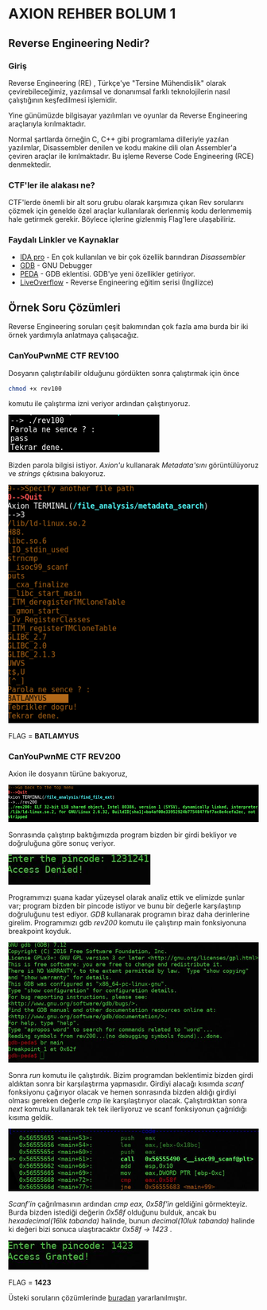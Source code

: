 # AXION REHBER BOLUM 1

## Reverse Engineering Nedir?

### Giriş

Reverse Engineering (RE) , Türkçe'ye "Tersine Mühendislik" olarak çevirebileceğimiz,
yazılımsal ve donanımsal farklı teknolojilerin nasıl çalıştığının keşfedilmesi işlemidir.

Yine günümüzde bilgisayar yazılımları ve oyunlar da Reverse Engineering
araçlarıyla kırılmaktadır.

Normal şartlarda örneğin C, C++ gibi programlama dilleriyle yazılan yazılımlar,
Disassembler denilen ve kodu makine dili olan Assembler'a çeviren araçlar ile kırılmaktadır.
Bu işleme Reverse Code Engineering (RCE) denmektedir.

### CTF'ler ile alakası ne?

CTF'lerde önemli bir alt soru grubu olarak karşımıza çıkan Rev sorularını çözmek
için genelde özel araçlar kullanılarak derlenmiş kodu
derlenmemiş hale getirmek gerekir. Böylece içlerine gizlenmiş Flag'lere
ulaşabiliriz.

### Faydalı Linkler ve Kaynaklar

* [IDA pro](https://www.hex-rays.com/products/ida/) - En çok kullanılan ve bir çok özellik barındıran *Disassembler*
* [GDB](https://www.gnu.org/software/gdb/) - GNU Debugger
* [PEDA](https://github.com/longld/peda) - GDB eklentisi. GDB'ye yeni özellikler getiriyor.
* [LiveOverflow](http://liveoverflow.com/binary_hacking/reverse_engineering.html) - Reverse Engineering eğitim serisi (İngilizce)

## Örnek Soru Çözümleri

Reverse Engineering soruları çeşit bakımından çok fazla ama burda bir iki örnek
yardımıyla anlatmaya çalışacağız.

### CanYouPwnME CTF REV100

Dosyanın çalıştırılabilir olduğunu gördükten sonra çalıştırmak için önce

```bash
chmod +x rev100
```

komutu ile çalıştırma izni veriyor ardından çalıştırıyoruz.

![ss](./images/rev1.png)

Bizden parola bilgisi istiyor. *Axion'u* kullanarak *Metadata'sını* görüntülüyoruz ve *strings* çıktısına bakıyoruz.

![ss](./images/rev2.png)

FLAG = **BATLAMYUS**

### CanYouPwnME CTF REV200

Axion ile dosyanın türüne bakıyoruz,

![ss](./images/rev3.png)

Sonrasında çalıştırıp baktığımızda program bizden bir girdi bekliyor ve doğruluğuna göre sonuç veriyor.

![ss](./images/rev4.png)

Programımızı şuana kadar yüzeysel olarak analiz ettik ve elimizde şunlar var; program bizden bir pincode istiyor ve bunu bir değerle karşılaştırıp doğruluğunu test ediyor. *GDB* kullanarak programın biraz daha derinlerine girelim. Programımızı gdb *rev200* komutu ile çalıştırıp main fonksiyonuna breakpoint koyduk.

![ss](./images/rev5.png)

Sonra *run* komutu ile çalıştırdık. Bizim programdan beklentimiz bizden girdi aldıktan sonra bir karşılaştırma yapmasıdır. Girdiyi alacağı kısımda *scanf* fonksiyonu çağırıyor olacak ve hemen sonrasında bizden aldığı girdiyi olması gereken değerle *cmp* ile karşılaştırıyor olacak. Çalıştırdıktan sonra *next* komutu kullanarak tek tek ilerliyoruz ve scanf fonksiyonun çağrıldığı kısıma geldik.

![ss](./images/rev6.png)

*Scanf’in* çağrılmasının ardından *cmp eax, 0x58f'in* geldiğini görmekteyiz. Burda bizden istediği değerin *0x58f* olduğunu bulduk, ancak bu *hexadecimal(16lık tabanda)* halinde, bunun *decimal(10luk tabanda)* halinde ki değeri bizi sonuca ulaştıracaktır  *0x58f -> 1423* .

![ss](./images/rev8.png)

FLAG = **1423**

Üsteki soruların çözümlerinde [buradan](https://www.aucyberclub.org/cozumler/2017/02/17/cypmctfcozumleri.html) yararlanılmıştır.



